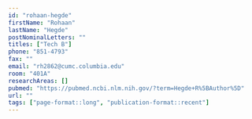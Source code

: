 ```yaml
---
id: "rohaan-hegde"
firstName: "Rohaan"
lastName: "Hegde"
postNominalLetters: ""
titles: ["Tech B"]
phone: "851-4793"
fax: ""
email: "rh2862@cumc.columbia.edu"
room: "401A"
researchAreas: []
pubmed: "https://pubmed.ncbi.nlm.nih.gov/?term=Hegde+R%5BAuthor%5D"
url: ""
tags: ["page-format::long", "publication-format::recent"]
---
```

